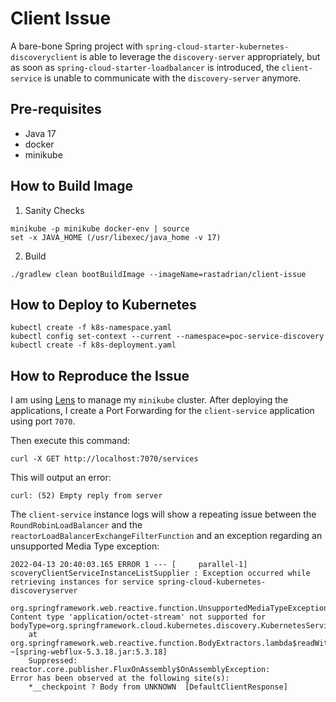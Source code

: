 # Client Issue

A bare-bone Spring project with `spring-cloud-starter-kubernetes-discoveryclient` is able to leverage the `discovery-server` 
appropriately, but as soon as `spring-cloud-starter-loadbalancer` is introduced, the `client-service` is unable to 
communicate with the `discovery-server` anymore.

## Pre-requisites

* Java 17
* docker
* minikube

## How to Build Image

1. Sanity Checks
```
minikube -p minikube docker-env | source
set -x JAVA_HOME (/usr/libexec/java_home -v 17)
```

2. Build

```
./gradlew clean bootBuildImage --imageName=rastadrian/client-issue
```

## How to Deploy to Kubernetes

```
kubectl create -f k8s-namespace.yaml
kubectl config set-context --current --namespace=poc-service-discovery
kubectl create -f k8s-deployment.yaml
```

## How to Reproduce the Issue

I am using [Lens](https://k8slens.dev/) to manage my `minikube` cluster. After deploying the applications, I create a 
Port Forwarding for the `client-service` application using port `7070`.

Then execute this command:
```
curl -X GET http://localhost:7070/services
```
This will output an error:
```
curl: (52) Empty reply from server
```
The `client-service` instance logs will show a repeating issue between the `RoundRobinLoadBalancer` and the 
`reactorLoadBalancerExchangeFilterFunction` and an exception regarding an unsupported Media Type exception:

```
2022-04-13 20:40:03.165 ERROR 1 --- [     parallel-1] scoveryClientServiceInstanceListSupplier : Exception occurred while retrieving instances for service spring-cloud-kubernetes-discoveryserver

org.springframework.web.reactive.function.UnsupportedMediaTypeException: Content type 'application/octet-stream' not supported for bodyType=org.springframework.cloud.kubernetes.discovery.KubernetesServiceInstance
	at org.springframework.web.reactive.function.BodyExtractors.lambda$readWithMessageReaders$12(BodyExtractors.java:201) ~[spring-webflux-5.3.18.jar:5.3.18]
	Suppressed: reactor.core.publisher.FluxOnAssembly$OnAssemblyException: 
Error has been observed at the following site(s):
	*__checkpoint ? Body from UNKNOWN  [DefaultClientResponse]
```